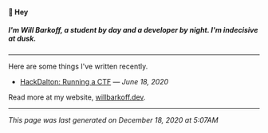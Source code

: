 #### 👋 Hey
##### I'm Will Barkoff, a student by day and a developer by night. I'm indecisive at dusk. 

---

Here are some things I've written recently.

- [HackDalton: Running a CTF](http://willbarkoff.dev/2020/06/18/hackdalton) &mdash; _June 18, 2020_


Read more at my website, [willbarkoff.dev](https://willbarkoff.dev).

---
_This page was last generated on December 18, 2020 at 5:07AM_